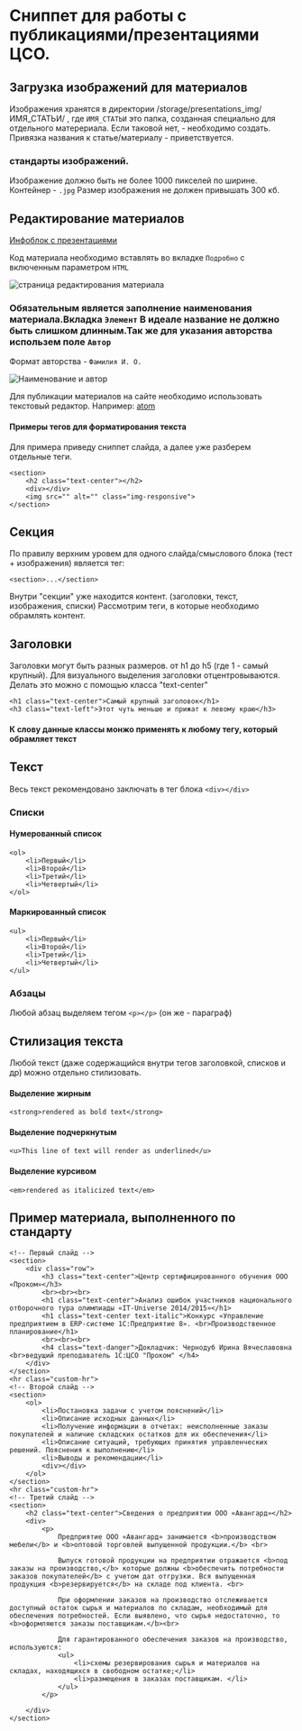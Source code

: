 Сниппет для работы с публикациями/презентациями ЦСО.
=============


Загрузка изображений для материалов
-----------
Изображения хранятся в директории /storage/presentations_img/ИМЯ_СТАТЬИ/ , где `ИМЯ_СТАТЬИ` это папка, созданная специально для отдельного матерериала. Если таковой нет, - необходимо создать. Привязка названия к статье/материалу - приветствуется.
### стандарты изображений. 
Изображение должно быть не более 1000 пикселей по ширине. Контейнер - `.jpg` Размер изображения не должен привышать 300 кб.

Редактирование материалов
-----------
[Инфоблок с презентациями](https://csoprocom.com.ua/bitrix/admin/iblock_list_admin.php?IBLOCK_ID=29&type=aspro_scorp_content&lang=ru&find_section_section=0)

Код материала необходимо вставлять во вкладке `Подробно` с включенным параметром `HTML`

![страница редактирования материала](https://github.com/sikorsky0o/cso_snippets/blob/master/%D0%A1%D0%BD%D0%B8%D0%BC%D0%BE%D0%BA%20%D1%8D%D0%BA%D1%80%D0%B0%D0%BD%D0%B0%202020-06-09%20%D0%B2%2011.57.17.png)

### Обязательным является заполнение наименования материала.Вкладка `Элемент` В идеале название не должно быть слишком длинным.Так же для указания авторства использем поле `Автор`

Формат авторства - `Фамилия И. О.`


![Наименование и автор](https://github.com/sikorsky0o/cso_snippets/blob/master/name%26author.png)

Для публикации материалов на сайте необходимо использовать текстовый редактор. Например: [atom](https://atom.io/)

#### Примеры тегов для форматирования текста ####

Для примера приведу сниппет слайда, а далее уже разберем отдельные теги.
```
<section>
	<h2 class="text-center"></h2>
	<div></div>
	<img src="" alt="" class="img-responsive">
</section>
```
Секция
-----------------------------------

По правилу верхним уровем для одного слайда/смыслового блока (тест + изображения) является тег:
``` 
<section>...</section>
```
Внутри "секции" уже находится контент. (заголовки, текст, изображения, списки)
Рассмотрим теги, в которые необходимо обрамлять контент.

Заголовки
-----------------------------------

Заголовки могут быть разных размеров. от h1 до h5 (где 1 - самый крупный).
Для визуального выделения заголовки отцентровываются. Делать это можно с помощью класса "text-center"
```
<h1 class="text-center">Самый крупный заголовок</h1>
<h3 class="text-left">Этот чуть меньше и прижат к левому краю</h3>
```
#### К слову данные классы монжо применять к любому тегу, который обрамляет текст

Текст
-----------------------------------

Весь текст рекомендовано заключать в тег блока `<div></div>`
### Списки
#### Нумерованный список
```
<ol>
	<li>Первый</li>
	<li>Второй</li>
	<li>Третий</li>
	<li>Четвертый</li>
</ol>

```
#### Маркированный список
```
<ul>
	<li>Первый</li>
	<li>Второй</li>
	<li>Третий</li>
	<li>Четвертый</li>
</ul>
```

### Абзацы
Любой абзац выделяем тегом `<p></p>` (он же - параграф)

Стилизация текста
-----------------
Любой текст (даже содержащийся внутри тегов заголовкой, списков и др) можно отдельно стилизовать. 
#### Выделение жирным
```
<strong>rendered as bold text</strong>
```
#### Выделение подчеркнутым
```
<u>This line of text will render as underlined</u>
```
#### Выделение курсивом
```
<em>rendered as italicized text</em>
```


Пример материала, выполненного по стандарту
--------------
```
<!-- Первый слайд -->
<section>
	<div class="row">
		<h3 class="text-center">Центр сертифицированного обучения ООО «Проком»</h3>
		<br><br><br>
		<h1 class="text-center">Анализ ошибок участников национального отборочного тура олимпиады «IT-Universe 2014/2015»</h1>
		<h1 class="text-center text-italic">Конкурс «Управление предприятием в ERP-системе 1С:Предприятие 8». <br>Производственное планирование</h1>
		<br><br><br>
		<h4 class="text-danger">Докладчик: Чернодуб Ирина Вячеславовна <br>ведущий преподаватель 1С:ЦСО "Проком" </h4>
	</div>
</section>
<hr class="custom-hr">
<!-- Второй слайд -->
<section>
	<ol>
		<li>Постановка задачи с учетом пояснений</li>
		<li>Описание исходных данных</li>
		<li>Получение информации в отчетах: неисполненные заказы покупателей и наличие складских остатков для их обеспечения</li>
		<li>Описание ситуаций, требующих принятия управленческих решений. Пояснения к выполнению</li>
		<li>Выводы и рекомендации</li>
        <div></div>
	</ol>
</section>
<hr class="custom-hr">
<!-- Третий слайд -->
<section>
	<h2 class="text-center">Сведения о предприятии ООО «Авангард»</h2>
	<div>
		<p>
			Предприятие ООО «Авангард» занимается <b>производством мебели</b> и <b>оптовой торговлей выпущенной продукции.</b> <br>

			Выпуск готовой продукции на предприятии отражается <b>под заказы на производство,</b> которые должны <b>обеспечить потребности заказов покупателей</b> с учетом дат отгрузки. Вся выпущенная продукция <b>резервируется</b> на складе под клиента. <br>

			При оформлении заказов на производство отслеживается доступный остаток сырья и материалов по складам, необходимый для обеспечения потребностей. Если выявлено, что сырья недостаточно, то <b>оформляются заказы поставщикам.</b><br>

			Для гарантированного обеспечения заказов на производство, используются:
			<ul>
				<li>схемы резервирования сырья и материалов на складах, находящихся в свободном остатке;</li>
				<li>размещения в заказах поставщикам. </li>
			</ul>
		</p>

	</div>
</section>
```
